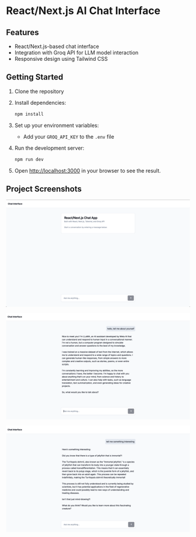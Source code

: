 # React/Next.js AI Chat Interface
 
## Features

- React/Next.js-based chat interface
- Integration with Groq API for LLM model interaction
- Responsive design using Tailwind CSS

## Getting Started

1. Clone the repository
2. Install dependencies:
   ```bash
   npm install
   ```
3. Set up your environment variables:
   - Add your `GROQ_API_KEY` to the `.env` file

4. Run the development server:
   ```bash
   npm run dev
   ```

5. Open [http://localhost:3000](http://localhost:3000) in your browser to see the result.




## Project Screenshots


![Chat Interface](./public/images/screenshot1.png)

![Chat Interface](./public/images/screenshot2.png)

![Chat Interface](./public/images/screenshot3.png)





